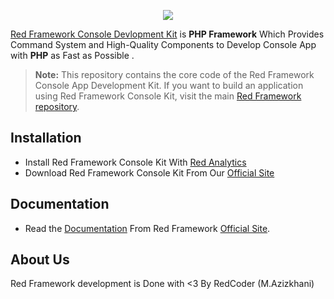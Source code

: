 <p align="center"><a href="http://redframework.ir" target="_blank">
    <img src="http://redframework.ir/public/Red/Images/Red_Framework_Logo_For_Header.png">
</a></p>

[Red Framework Console Devlopment Kit][1] is **PHP Framework** Which Provides Command System and High-Quality Components to Develop Console App with **PHP** as Fast as Possible .

> **Note:** This repository contains the core code of the Red Framework Console App Development Kit. If you want to build an application using Red Framework Console Kit, visit the main [Red Framework repository](https://github.com/redframework/console-kit).

Installation
------------

* Install Red Framework Console Kit With [Red Analytics][2]
* Download Red Framework Console Kit From Our [Official Site][1]

Documentation
-------------

* Read the [Documentation][3] From Red Framework [Official Site][1].


About Us
--------

Red Framework development is Done with <3 By RedCoder (M.Azizkhani)

[1]: http://redframework.ir
[2]: http://redframework.ir/projects/red-analytics
[3]: http://redframework.ir/documentation/en/console-kit/master/document.html
